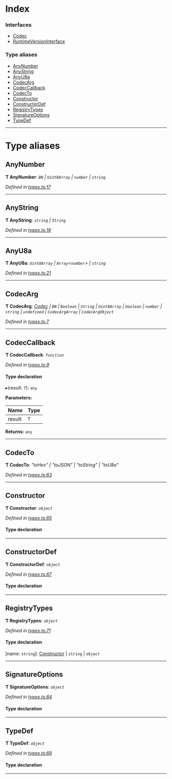 

# Index

### Interfaces

* [Codec](../interfaces/_types_.codec.md)
* [RuntimeVersionInterface](../interfaces/_types_.runtimeversioninterface.md)

### Type aliases

* [AnyNumber](_types_.md#anynumber)
* [AnyString](_types_.md#anystring)
* [AnyU8a](_types_.md#anyu8a)
* [CodecArg](_types_.md#codecarg)
* [CodecCallback](_types_.md#codeccallback)
* [CodecTo](_types_.md#codecto)
* [Constructor](_types_.md#constructor)
* [ConstructorDef](_types_.md#constructordef)
* [RegistryTypes](_types_.md#registrytypes)
* [SignatureOptions](_types_.md#signatureoptions)
* [TypeDef](_types_.md#typedef)

---

# Type aliases

<a id="anynumber"></a>

##  AnyNumber

**Ƭ AnyNumber**: *`BN` \| `Uint8Array` \| `number` \| `string`*

*Defined in [types.ts:17](https://github.com/polkadot-js/api/blob/9921792/packages/types/src/types.ts#L17)*

___
<a id="anystring"></a>

##  AnyString

**Ƭ AnyString**: *`string` \| `String`*

*Defined in [types.ts:19](https://github.com/polkadot-js/api/blob/9921792/packages/types/src/types.ts#L19)*

___
<a id="anyu8a"></a>

##  AnyU8a

**Ƭ AnyU8a**: *`Uint8Array` \| `Array`<`number`> \| `string`*

*Defined in [types.ts:21](https://github.com/polkadot-js/api/blob/9921792/packages/types/src/types.ts#L21)*

___
<a id="codecarg"></a>

##  CodecArg

**Ƭ CodecArg**: *[Codec](../interfaces/_types_.codec.md) \| `BN` \| `Boolean` \| `String` \| `Uint8Array` \| `boolean` \| `number` \| `string` \| `undefined` \| `CodecArgArray` \| `CodecArgObject`*

*Defined in [types.ts:7](https://github.com/polkadot-js/api/blob/9921792/packages/types/src/types.ts#L7)*

___
<a id="codeccallback"></a>

##  CodecCallback

**Ƭ CodecCallback**: *`function`*

*Defined in [types.ts:9](https://github.com/polkadot-js/api/blob/9921792/packages/types/src/types.ts#L9)*

#### Type declaration
▸(result: *`T`*): `any`

**Parameters:**

| Name | Type |
| ------ | ------ |
| result | `T` |

**Returns:** `any`

___
<a id="codecto"></a>

##  CodecTo

**Ƭ CodecTo**: *"toHex" \| "toJSON" \| "toString" \| "toU8a"*

*Defined in [types.ts:63](https://github.com/polkadot-js/api/blob/9921792/packages/types/src/types.ts#L63)*

___
<a id="constructor"></a>

##  Constructor

**Ƭ Constructor**: *`object`*

*Defined in [types.ts:65](https://github.com/polkadot-js/api/blob/9921792/packages/types/src/types.ts#L65)*

#### Type declaration

___
<a id="constructordef"></a>

##  ConstructorDef

**Ƭ ConstructorDef**: *`object`*

*Defined in [types.ts:67](https://github.com/polkadot-js/api/blob/9921792/packages/types/src/types.ts#L67)*

#### Type declaration

[index: `string`]: [Constructor](_types_.md#constructor)<`T`>

___
<a id="registrytypes"></a>

##  RegistryTypes

**Ƭ RegistryTypes**: *`object`*

*Defined in [types.ts:71](https://github.com/polkadot-js/api/blob/9921792/packages/types/src/types.ts#L71)*

#### Type declaration

[name: `string`]: [Constructor](_types_.md#constructor) \| `string` \| `object`

___
<a id="signatureoptions"></a>

##  SignatureOptions

**Ƭ SignatureOptions**: *`object`*

*Defined in [types.ts:84](https://github.com/polkadot-js/api/blob/9921792/packages/types/src/types.ts#L84)*

#### Type declaration

___
<a id="typedef"></a>

##  TypeDef

**Ƭ TypeDef**: *`object`*

*Defined in [types.ts:69](https://github.com/polkadot-js/api/blob/9921792/packages/types/src/types.ts#L69)*

#### Type declaration

[index: `string`]: [Codec](../interfaces/_types_.codec.md)

___


